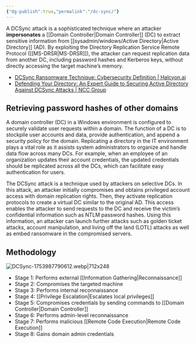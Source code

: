 ```yaml
---
{"dg-publish":true,"permalink":"/dc-sync/"}
---
```


A DCSync attack is a sophisticated technique where an attacker **impersonates** a [[Domain Controller\|Domain Controller]] (DC) to extract sensitive information from [[sysadmin/windows/Active Directory\|Active Directory]] (AD). By exploiting the Directory Replication Service Remote Protocol ([[MS-DRSR\|MS-DRSR]]), the attacker can request replication data from another DC, including password hashes and Kerberos keys, without directly accessing the target machine’s memory.

- [DCSync Ransomware Technique: Cybersecurity Definition \| Halcyon.ai](https://www.halcyon.ai/faqs/what-is-dcsync?utm_source=chatgpt.com)
- [Defending Your Directory: An Expert Guide to Securing Active Directory Against DCSync Attacks \| NCC Group](https://www.nccgroup.com/us/research-blog/defending-your-directory-an-expert-guide-to-securing-active-directory-against-dcsync-attacks/?utm_source=chatgpt.com)

## Retrieving password hashes of other domains

A domain controller (DC) in a Windows environment is configured to securely validate user requests within a domain. The function of a DC is to stockpile user accounts and data, provide authentication, and append a security policy for the domain. Replicating a directory in the IT environment plays a vital role as it assists system administrators to organize and handle data flow across many DCs. For example, when an employee of an organization updates their account credentials, the updated credentials should be replicated across all the DCs, which can facilitate easy authentication for users.

The DCSync attack is a technique used by attackers on selective DCs. In this attack, an attacker initially compromises and obtains privileged account access with domain replication rights. Then, they activate replication protocols to create a virtual DC similar to the original AD. This access enables the attacker to send requests to the DC and receive the victim’s confidential information such as NTLM password hashes. Using this information, an attacker can launch further attacks such as golden ticket attacks, account manipulation, and living off the land (LOTL) attacks as well as embed ransomware in the compromised servers.

## Methodology

![DCSync-1753987790612.webp|712x248](/img/user/DCSync-1753987790612.webp)

- Stage 1: Performs external [[Information Gathering\|Reconnaissance]] 
- Stage 2: Compromises the targeted machine 
- Stage 3: Performs internal reconnaissance 
- Stage 4: [[Privilege Escalation\|Escalates local privileges]] 
- Stage 5: Compromises credentials by sending commands to [[Domain Controller\|Domain Controller]] 
- Stage 6: Performs admin-level reconnaissance 
- Stage 7: Performs malicious [[Remote Code Execution\|Remote Code Execution]] 
- Stage 8: Gains domain admin credentials


